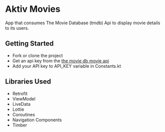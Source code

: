# Aktiv Movies
App that consumes The Movie Database (tmdb) Api to display movie details to its users.

## Getting Started
* Fork or clone the project
* Get an api key from the [the movie db movie api](https://developers.themoviedb.org/3/)
* Add your API key to API_KEY variable in Constants.kt

## Libraries Used
* Retrofit
* ViewModel
* LiveData
* Lottie
* Coroutines
* Navigation Components
* Timber
